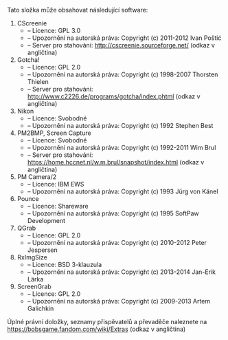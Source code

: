 ﻿Tato složka může obsahovat následující software:

1. CScreenie
   - – Licence: GPL 3.0
   - – Upozornění na autorská práva: Copyright (c) 2011-2012 Ivan Poštić
   - – Server pro stahování: http://cscreenie.sourceforge.net/ (odkaz v angličtina)
2. Gotcha!
   - – Licence: GPL 2.0
   - – Upozornění na autorská práva: Copyright (c) 1998-2007 Thorsten Thielen
   - – Server pro stahování: http://www.c2226.de/programs/gotcha/index.phtml (odkaz v angličtina)
3. Nikon
   - – Licence: Svobodné
   - – Upozornění na autorská práva: Copyright (c) 1992 Stephen Best
4. PM2BMP, Screen Capture
   - – Licence: Svobodné
   - – Upozornění na autorská práva: Copyright (c) 1992-2011 Wim Brul
   - – Server pro stahování: https://home.hccnet.nl/w.m.brul/snapshot/index.html (odkaz v angličtina)
5. PM Camera/2
   - – Licence: IBM EWS
   - – Upozornění na autorská práva: Copyright (c) 1993 Jürg von Känel
6. Pounce
   - – Licence: Shareware
   - – Upozornění na autorská práva: Copyright (c) 1995 SoftPaw Development
7. QGrab
   - – Licence: GPL 2.0
   - – Upozornění na autorská práva: Copyright (c) 2010-2012 Peter Jespersen
8. RxImgSize
   - – Licence: BSD 3-klauzula
   - – Upozornění na autorská práva: Copyright (c) 2013-2014 Jan-Erik Lärka
9. ScreenGrab
   - – Licence: GPL 2.0
   - – Upozornění na autorská práva: Copyright (c) 2009-2013 Artem Galichkin

Úplné právní doložky, seznamy přispěvatelů a převaděče naleznete na https://bobsgame.fandom.com/wiki/Extras (odkaz v angličtina)
